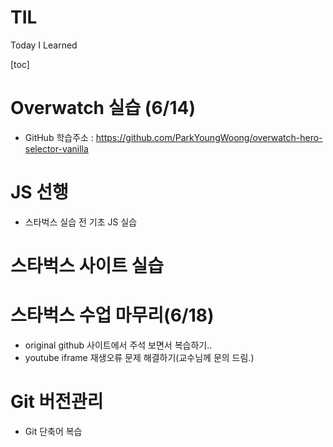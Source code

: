 # TIL

Today I Learned



[toc]

# Overwatch 실습 (6/14)

- GitHub 학습주소 : https://github.com/ParkYoungWoong/overwatch-hero-selector-vanilla



# JS 선행

- 스타벅스 실습 전 기초 JS 실습



# 스타벅스 사이트 실습



# 스타벅스 수업 마무리(6/18)

- original github 사이트에서 주석 보면서 복습하기..
- youtube iframe 재생오류 문제 해결하기(교수님께 문의 드림.)



# Git 버전관리

- Git 단축어 복습
